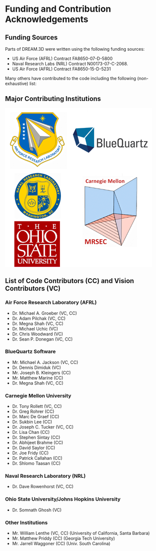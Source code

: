 Funding and Contribution Acknowledgements 
========

## Funding Sources ##

Parts of DREAM.3D were written using the following funding sources:

+ US Air Force (AFRL) Contract FA8650-07-D-5800
+ Naval Research Labs (NRL) Contract N00173-07-C-2068.
+ US Air Force (AFRL) Contract FA8650-15-D-5231


Many others have contributed to the code including the following (non-exhaustive) list:

## Major Contributing Institutions ##

![Contributing Institutions](Images/DREAM3D_Contributors.png)


## List of Code Contributors (CC) and Vision Contributors (VC) ###

### Air Force Research Laboratory (AFRL) ###

+ Dr. Michael A. Groeber (VC, CC)
+ Dr. Adam Pilchak (VC, CC)
+ Dr. Megna Shah (VC, CC)
+ Dr. Michael Uchic (VC)
+ Dr. Chris Woodward (VC)
+ Dr. Sean P. Donegan (VC, CC)

### BlueQuartz Software ###

+ Mr. Michael A. Jackson (VC, CC)
+ Dr. Dennis Dimiduk (VC)
+ Mr. Joseph B. Kleingers (CC)
+ Mr. Matthew Marine (CC)
+ Dr. Megna Shah (VC, CC)


### Carnegie Mellon University ###

+ Dr. Tony Rollett (VC, CC)
+ Dr. Greg Rohrer (CC)
+ Dr. Marc De Graef (CC)
+ Dr. Sukbin Lee (CC)
+ Dr. Joseph C. Tucker (VC, CC)
+ Dr. Lisa Chan (CC)
+ Dr. Stephen Sintay (CC)
+ Dr. Abhijeet Brahme (CC)
+ Dr. David Saylor (CC)
+ Dr. Joe Fridy (CC)
+ Dr. Patrick Callahan (CC)
+ Dr. Shlomo Taasan (CC)

### Naval Research Laboratory (NRL) ###

+ Dr. Dave Rowenhorst (VC, CC)

### Ohio State University/Johns Hopkins University ###

+ Dr. Somnath Ghosh (VC)

### Other Institutions ###

+ Mr. William Lenthe (VC, CC) (University of California, Santa Barbara)
+ Mr. Matthew Priddy (CC) (Georgia Tech University)
+ Mr. Jarrell Waggoner (CC) (Univ. South Carolina)
